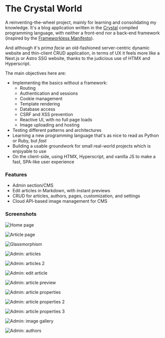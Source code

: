 # The Crystal World

A reinventing-the-wheel project, mainly for learning and consolidating my knowledge. It's a blog application written in the [Crystal](https://crystal-lang.org/) compiled programming language, with neither a front-end nor a back-end framework (inspired by the [Frameworkless Manifesto](https://github.com/frameworkless-movement/manifesto)).

And although it's _prima facie_ an old-fashioned server-centric dynamic website and thin-client CRUD application, in terms of UX it feels more like a Next.js or Astro SSG website, thanks to the judicious use of HTMX and Hyperscript.

The main objectives here are:

- Implementing the basics without a framework:
  - Routing
  - Authentication and sessions
  - Cookie management
  - Template rendering
  - Database access
  - CSRF and XSS prevention
  - Reactive UI, with no full page loads
  - Image uploading and hosting
- Testing different patterns and architectures
- Learning a new programming language that's as nice to read as Python or Ruby, but _fast_
- Building a usable groundwork for small real-world projects which is enjoyable to use
- On the client-side, using HTMX, Hyperscript, and vanilla JS to make a fast, SPA-like user experience

### Features

- Admin section/CMS
- Edit articles in Markdown, with instant previews
- CRUD for articles, authors, pages, customization, and settings
- Cloud API-based image management for CMS

### Screenshots

![Home page](./screenshots/home-page.png)

![Article page](./screenshots/article-page.png)

![Glassmorphism](./screenshots/article-page-glassmorphism.png)

![Admin: articles](./screenshots/admin-articles.png)

![Admin: articles 2](./screenshots/admin-articles-2.png)

![Admin: edit article](./screenshots/admin-edit-article.png)

![Admin: article preview](./screenshots/admin-article-preview.png)

![Admin: article properties](./screenshots/admin-article-properties.png)

![Admin: article properties 2](./screenshots/admin-article-properties-2.png)

![Admin: article properties 3](./screenshots/admin-article-properties-4.png)

![Admin: image gallery](./screenshots/admin-images.png)

![Admin: authors](./screenshots/admin-authors.png)
